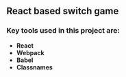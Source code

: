 ## React based switch game
### Key tools used in this project are:
* **React**
* **Webpack**
* **Babel**
* **Classnames**

